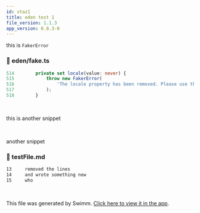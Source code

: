 ```yaml
---
id: xtaz1
title: eden test 1
file_version: 1.1.3
app_version: 0.8.3-0
---
```


this is `FakerError`<swm-token data-swm-token=":eden/fake.ts:515:5:5:`        throw new FakerError(`"/>
<!-- NOTE-swimm-snippet: the lines below link your snippet to Swimm -->
### 📄 eden/fake.ts
```typescript
514        private set locale(value: never) {
515            throw new FakerError(
516                'The locale property has been removed. Please use the constructor instead.'
517            );
518        }
```

<br/>

this is another snippet

<br/>

another snippet
<!-- NOTE-swimm-snippet: the lines below link your snippet to Swimm -->
### 📄 testFile.md
```markdown
13     removed the lines
14     and wrote something new
15     who
```

<br/>

This file was generated by Swimm. [Click here to view it in the app](https://app.swimm.io/repos/Z2l0aHViJTNBJTNBdGVzdC1naXRodWItYXBwJTNBJTNBc3dpbW1pbw==/docs/xtaz1).
